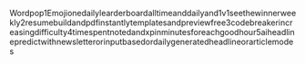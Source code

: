Wordpop1Emojionedailylearderboardalltimeanddailyand1v1seethewinnerweekly2resumebuildandpdfinstantlytemplatesandpreviewfree3codebreakerincreasingdifficulty4timespentnotedandxpinminutesforeachgoodhour5aiheadlinepredictwithnewsletterorinputbasedordailygeneratedheadlineorarticlemodes
